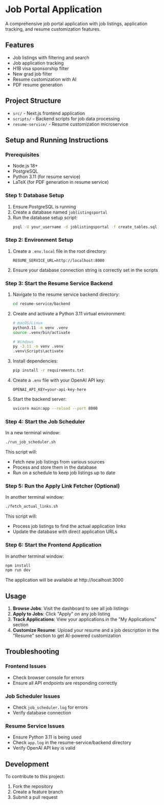 # Job Portal Application

A comprehensive job portal application with job listings, application tracking, and resume customization features.

## Features

- Job listings with filtering and search
- Job application tracking
- H1B visa sponsorship filter
- New grad job filter
- Resume customization with AI
- PDF resume generation

## Project Structure

- `src/` - Next.js frontend application
- `scripts/` - Backend scripts for job data processing
- `resume-service/` - Resume customization microservice

## Setup and Running Instructions

### Prerequisites

- Node.js 18+
- PostgreSQL
- Python 3.11 (for resume service)
- LaTeX (for PDF generation in resume service)

### Step 1: Database Setup

1. Ensure PostgreSQL is running
2. Create a database named `joblistingsportal`
3. Run the database setup script:
   ```bash
   psql -U your_username -d joblistingsportal -f create_tables.sql
   ```

### Step 2: Environment Setup

1. Create a `.env.local` file in the root directory:
   ```
   RESUME_SERVICE_URL=http://localhost:8000
   ```

2. Ensure your database connection string is correctly set in the scripts

### Step 3: Start the Resume Service Backend

1. Navigate to the resume service backend directory:
   ```bash
   cd resume-service/backend
   ```

2. Create and activate a Python 3.11 virtual environment:
   ```bash
   # macOS/Linux
   python3.11 -m venv .venv
   source .venv/bin/activate
   
   # Windows
   py -3.11 -m venv .venv
   .venv\Scripts\activate
   ```

3. Install dependencies:
   ```bash
   pip install -r requirements.txt
   ```

4. Create a `.env` file with your OpenAI API key:
   ```
   OPENAI_API_KEY=your-api-key-here
   ```

5. Start the backend server:
   ```bash
   uvicorn main:app --reload --port 8000
   ```

### Step 4: Start the Job Scheduler

In a new terminal window:

```bash
./run_job_scheduler.sh
```

This script will:
- Fetch new job listings from various sources
- Process and store them in the database
- Run on a schedule to keep job listings up to date

### Step 5: Run the Apply Link Fetcher (Optional)

In another terminal window:

```bash
./fetch_actual_links.sh
```

This script will:
- Process job listings to find the actual application links
- Update the database with direct application URLs

### Step 6: Start the Frontend Application

In another terminal window:

```bash
npm install
npm run dev
```

The application will be available at http://localhost:3000

## Usage

1. **Browse Jobs**: Visit the dashboard to see all job listings
2. **Apply to Jobs**: Click "Apply" on any job listing
3. **Track Applications**: View your applications in the "My Applications" section
4. **Customize Resume**: Upload your resume and a job description in the "Resume" section to get AI-powered customization

## Troubleshooting

### Frontend Issues
- Check browser console for errors
- Ensure all API endpoints are responding correctly

### Job Scheduler Issues
- Check `job_scheduler.log` for errors
- Verify database connection

### Resume Service Issues
- Ensure Python 3.11 is being used
- Check `app.log` in the resume-service/backend directory
- Verify OpenAI API key is valid

## Development

To contribute to this project:

1. Fork the repository
2. Create a feature branch
3. Submit a pull request
